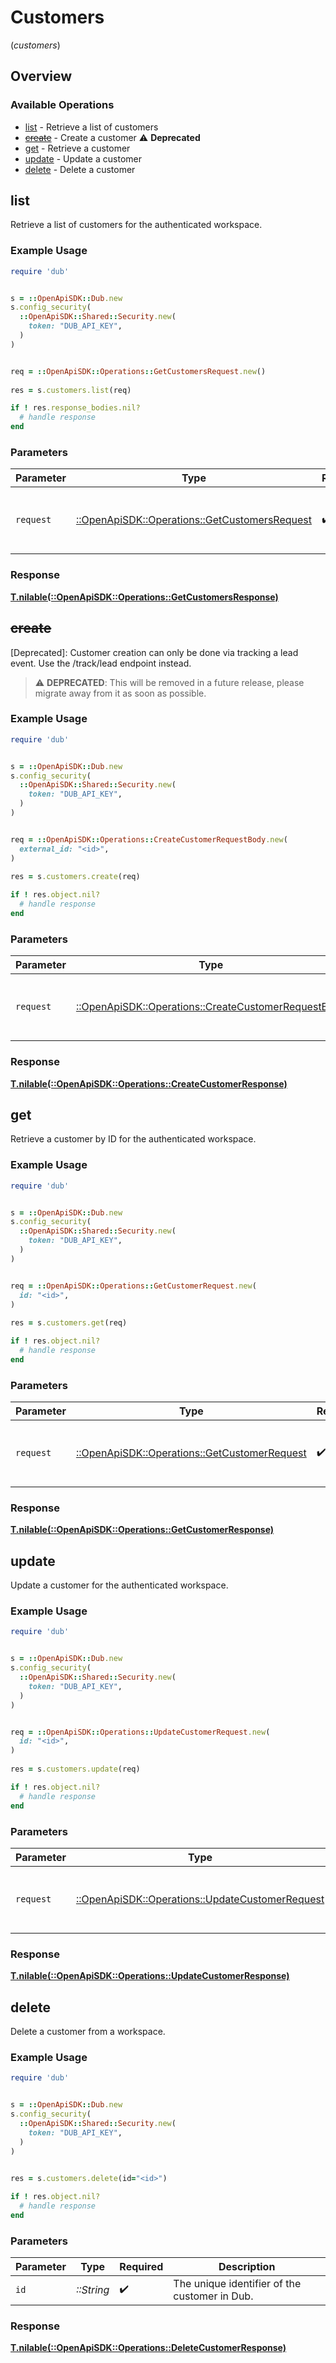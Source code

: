 # Customers
(*customers*)

## Overview

### Available Operations

* [list](#list) - Retrieve a list of customers
* [~~create~~](#create) - Create a customer :warning: **Deprecated**
* [get](#get) - Retrieve a customer
* [update](#update) - Update a customer
* [delete](#delete) - Delete a customer

## list

Retrieve a list of customers for the authenticated workspace.

### Example Usage

```ruby
require 'dub'


s = ::OpenApiSDK::Dub.new
s.config_security(
  ::OpenApiSDK::Shared::Security.new(
    token: "DUB_API_KEY",
  )
)


req = ::OpenApiSDK::Operations::GetCustomersRequest.new()
    
res = s.customers.list(req)

if ! res.response_bodies.nil?
  # handle response
end

```

### Parameters

| Parameter                                                                                       | Type                                                                                            | Required                                                                                        | Description                                                                                     |
| ----------------------------------------------------------------------------------------------- | ----------------------------------------------------------------------------------------------- | ----------------------------------------------------------------------------------------------- | ----------------------------------------------------------------------------------------------- |
| `request`                                                                                       | [::OpenApiSDK::Operations::GetCustomersRequest](../../models/operations/getcustomersrequest.md) | :heavy_check_mark:                                                                              | The request object to use for the request.                                                      |

### Response

**[T.nilable(::OpenApiSDK::Operations::GetCustomersResponse)](../../models/operations/getcustomersresponse.md)**



## ~~create~~

[Deprecated]: Customer creation can only be done via tracking a lead event. Use the /track/lead endpoint instead.

> :warning: **DEPRECATED**: This will be removed in a future release, please migrate away from it as soon as possible.

### Example Usage

```ruby
require 'dub'


s = ::OpenApiSDK::Dub.new
s.config_security(
  ::OpenApiSDK::Shared::Security.new(
    token: "DUB_API_KEY",
  )
)


req = ::OpenApiSDK::Operations::CreateCustomerRequestBody.new(
  external_id: "<id>",
)
    
res = s.customers.create(req)

if ! res.object.nil?
  # handle response
end

```

### Parameters

| Parameter                                                                                                   | Type                                                                                                        | Required                                                                                                    | Description                                                                                                 |
| ----------------------------------------------------------------------------------------------------------- | ----------------------------------------------------------------------------------------------------------- | ----------------------------------------------------------------------------------------------------------- | ----------------------------------------------------------------------------------------------------------- |
| `request`                                                                                                   | [::OpenApiSDK::Operations::CreateCustomerRequestBody](../../models/operations/createcustomerrequestbody.md) | :heavy_check_mark:                                                                                          | The request object to use for the request.                                                                  |

### Response

**[T.nilable(::OpenApiSDK::Operations::CreateCustomerResponse)](../../models/operations/createcustomerresponse.md)**



## get

Retrieve a customer by ID for the authenticated workspace.

### Example Usage

```ruby
require 'dub'


s = ::OpenApiSDK::Dub.new
s.config_security(
  ::OpenApiSDK::Shared::Security.new(
    token: "DUB_API_KEY",
  )
)


req = ::OpenApiSDK::Operations::GetCustomerRequest.new(
  id: "<id>",
)
    
res = s.customers.get(req)

if ! res.object.nil?
  # handle response
end

```

### Parameters

| Parameter                                                                                     | Type                                                                                          | Required                                                                                      | Description                                                                                   |
| --------------------------------------------------------------------------------------------- | --------------------------------------------------------------------------------------------- | --------------------------------------------------------------------------------------------- | --------------------------------------------------------------------------------------------- |
| `request`                                                                                     | [::OpenApiSDK::Operations::GetCustomerRequest](../../models/operations/getcustomerrequest.md) | :heavy_check_mark:                                                                            | The request object to use for the request.                                                    |

### Response

**[T.nilable(::OpenApiSDK::Operations::GetCustomerResponse)](../../models/operations/getcustomerresponse.md)**



## update

Update a customer for the authenticated workspace.

### Example Usage

```ruby
require 'dub'


s = ::OpenApiSDK::Dub.new
s.config_security(
  ::OpenApiSDK::Shared::Security.new(
    token: "DUB_API_KEY",
  )
)


req = ::OpenApiSDK::Operations::UpdateCustomerRequest.new(
  id: "<id>",
)
    
res = s.customers.update(req)

if ! res.object.nil?
  # handle response
end

```

### Parameters

| Parameter                                                                                           | Type                                                                                                | Required                                                                                            | Description                                                                                         |
| --------------------------------------------------------------------------------------------------- | --------------------------------------------------------------------------------------------------- | --------------------------------------------------------------------------------------------------- | --------------------------------------------------------------------------------------------------- |
| `request`                                                                                           | [::OpenApiSDK::Operations::UpdateCustomerRequest](../../models/operations/updatecustomerrequest.md) | :heavy_check_mark:                                                                                  | The request object to use for the request.                                                          |

### Response

**[T.nilable(::OpenApiSDK::Operations::UpdateCustomerResponse)](../../models/operations/updatecustomerresponse.md)**



## delete

Delete a customer from a workspace.

### Example Usage

```ruby
require 'dub'


s = ::OpenApiSDK::Dub.new
s.config_security(
  ::OpenApiSDK::Shared::Security.new(
    token: "DUB_API_KEY",
  )
)

    
res = s.customers.delete(id="<id>")

if ! res.object.nil?
  # handle response
end

```

### Parameters

| Parameter                                     | Type                                          | Required                                      | Description                                   |
| --------------------------------------------- | --------------------------------------------- | --------------------------------------------- | --------------------------------------------- |
| `id`                                          | *::String*                                    | :heavy_check_mark:                            | The unique identifier of the customer in Dub. |

### Response

**[T.nilable(::OpenApiSDK::Operations::DeleteCustomerResponse)](../../models/operations/deletecustomerresponse.md)**

